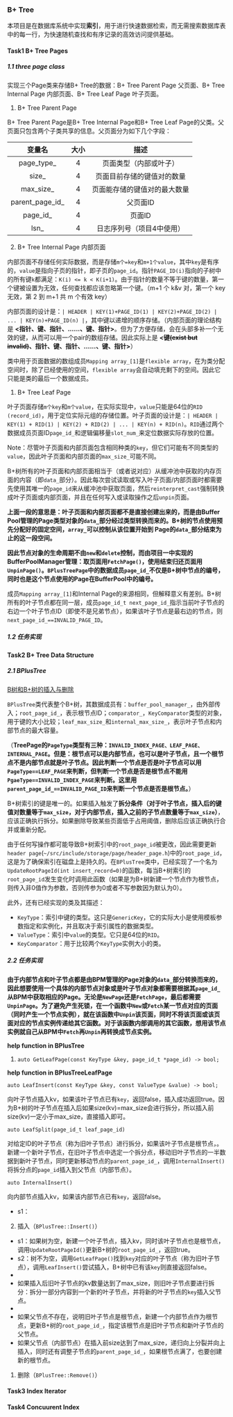 ### B+ Tree

本项目是在数据库系统中实现**索引**，用于进行快速数据检索，而无需搜索数据库表中的每一行，为快速随机查找和有序记录的高效访问提供基础。

#### Task1 B+ Tree Pages

##### 1.1 three page class

实现三个Page类来存储B+ Tree的数据：B+ Tree Parent Page 父页面、B+ Tree Internal Page 内部页面、B+ Tree Leaf Page 叶子页面。

1. B+ Tree Parent Page

B+ Tree Parent Page是B+ Tree Internal Page和B+ Tree Leaf Page的父类。父页面只包含两个子类共享的信息。父页面分为如下几个字段：

|变量名|大小|描述|
|:-:|:-:|:-:|
|page_type_|4|页面类型（内部或叶子）|
|size_|4|页面目前存储的键值对的数量|
|max_size_|4|页面能存储的键值对的最大数量|
|parent_page_id_|4|父页面ID|
|page_id_|4|页面ID|
|lsn_|4|日志序列号（项目4中使用）|

2. B+ Tree Internal Page 内部页面

内部页面不存储任何实际数据，而是存储`m个=key`和`m+1个value`，其中`key`是有序的，`value`是指向子页的指针，即子页的`page_id`。指针`PAGE_ID(i)`指向的子树中的所有键`k`都满足：`K(i) <= k < K(i+1)`。由于指针的数量不等于键的数量，第一个键被设置为无效，任何查找都应该忽略第一个键。（m+1 个 k&v 对，第一个 key 无效，第 2 到 m+1 共 m 个有效 key）

内部页面的设计是：`| HEADER | KEY(1)+PAGE_ID(1) | KEY(2)+PAGE_ID(2) | ... | KEY(n)+PAGE_ID(n) |`，其中键以递增的顺序存储。（内部页面的理论结构是 **<指针、键、指针、......、键、指针>**。但为了方便存储，会在头部多补一个无效的键，从而可以用一个pair的数组存储。因此实际上是 **<~~键(exist but invalid)~~、指针、键、指针、......、键、指针>**）

类中用于页面数据的数组成员`Mapping array_[1]`是`flexible array`，在为类分配空间时，除了已经使用的空间，`flexible array`会自动填充剩下的空间。因此它只能是类的最后一个数据成员。

1. B+ Tree Leaf Page

叶子页面存储`m个key`和`m个value`，在实际实现中，`value`只能是64位的`RID (record_id)`，用于定位实际元组的存储位置。叶子页面的设计是：`| HEADER | KEY(1) + RID(1) | KEY(2) + RID(2) | ... | KEY(n) + RID(n)`。`RID`通过两个数据成员页面ID`page_id_`和逻辑偏移量`slot_num_`来定位数据实际存放的位置。

Note：尽管叶子页面和内部页面包含相同种类的`key`，但它们可能有不同类型的`value`，因此叶子页面和内部页面的`max_size_`可能不同。

B+树所有的叶子页面和内部页面相当于（或者说对应）从缓冲池中获取的内存页面的内容（即`data_`部分）。因此每次尝试读取或写入叶子页面/内部页面时都需要先使用其唯一的`page_id`来从缓冲池中获取页面，然后`reinterpret_cast`强制转换成叶子页面或内部页面，并且在任何写入或读取操作之后`unpin`页面。

**上面一段的意思是：叶子页面和内部页面都不是直接创建出来的，而是由Buffer Pool管理的Page类型对象的`data_`部分经过类型转换而来的。B+树的节点使用预先分配好的固定空间，`array_`可以控制从该位置开始到 Page的`data_`部分结束为止的这一段空间。**

**因此节点对象的生命周期不由`new`和`delete`控制，而由项目一中实现的BufferPoolManager管理：取页面用`FetchPage()`，使用结束归还页面用`UnpinPage()`。`BPlusTreePage`中的数据成员`page_id_`不仅是B+树中节点的编号，同时也是这个节点使用的Page在BufferPool中的编号。**

成员`Mapping array_[1]`和Internal Page的来源相同，但解释意义有差别。B+树所有的叶子节点都在同一层，成员`page_id_t next_page_id_`指示当前叶子节点的右边一个叶子节点ID（即使不是兄弟节点），如果该叶子节点是最右边的节点，则`next_page_id_==INVALID_PAGE_ID`。

##### 1.2 任务实现

#### Task2 B+ Tree Data Structure

##### 2.1 BPlusTree

[B树和B+树的插入与删除](https://www.cnblogs.com/nullzx/p/8729425.html)

`BPlusTree`类代表整个B+树，其数据成员有：`buffer_pool_manager_`，由外部传入；`root_page_id_`，表示根节点ID；`comparator_`，`KeyComparator`类型的对象，用于键的大小比较；`leaf_max_size_`和`internal_max_size_`，表示叶子节点和内部节点的最大容量。

（**TreePage的`PageType`类型有三种：`INVALID_INDEX_PAGE、LEAF_PAGE、INTERNAL_PAGE`。但是：根节点可以是内部节点，也可以是叶子节点，且一个根节点不是内部节点就是叶子节点。因此判断一个节点是否是叶子节点可以用`PageType==LEAF_PAGE`来判断，但判断一个节点是否是根节点不能用`PgaeType==INVALID_INDEX_PAGE`来判断。这里用`parent_page_id_==INVALID_PAGE_ID`来判断一个节点是否是根节点。**）

B+树索引的键是唯一的。如果插入触发了**拆分条件（对于叶子节点，插入后的键值对数量等于`max_size`，对于内部节点，插入之前的子节点数量等于`max_size`）**，应该正确执行拆分。如果删除导致某些页面低于占用阈值，删除后应该正确执行合并或重新分配。

由于任何写操作都可能导致B+树索引中的`root_page_id`被更改，因此需要更新`header page`(`~/src/include/storage/page/header_page.h`)中的`root_page_id`，这是为了确保索引在磁盘上是持久的。在`BPlusTree`类中，已经实现了一个名为`UpdateRootPageId(int insert_record=0)`的函数，每当B+树索引的`root_page_id`发生变化时调用此函数（如果是为B+树新建一个节点作为根节点，则传入非0值作为参数，否则传参为0或者不写参数因为默认为0）。

此外，还有已经实现的类及其描述：

* `KeyType`：索引中键的类型。这只是`GenericKey`，它的实际大小是使用模板参数指定和实例化，并且取决于索引属性的数据类型。
* `ValueType`：索引中`value`的类型。它只是64位的`RID`。
* `KeyComparator`：用于比较两个`KeyType`实例大小的类。

##### 2.2 任务实现

**由于内部节点和叶子节点都是由BPM管理的Page对象的`data_`部分转换而来的，因此想要使用一个具体的内部节点对象或是叶子节点对象都需要根据其`page_id_`从BPM中获取相应的Page。无论是`NewPage`还是`FetchPage`，最后都需要`UnpinPage`。为了避免产生死锁，在一个函数中`New`或`Fetch`某一节点对应的页面（同时产生一个节点实例），就在该函数中`Unpin`该页面，同时不将该页面或该页面对应的节点实例传递给其它函数。对于该函数内部调用的其它函数，想用该节点实例就自己从BPM中`Fetch`再`Unpin`再转换成节点实例。**

**help function in BPlusTree**

1. `auto GetLeafPage(const KeyType &key, page_id_t *page_id) -> bool;`

**help function in BPlusTreeLeafPage**

`auto LeafInsert(const KeyType &key, const ValueType &value) -> bool;`

向叶子节点插入kv，如果该叶子节点已有`key`，返回false，插入成功返回true。因为B+树的叶子节点在插入后如果size(kv)=max_size会进行拆分，所以插入前size(kv)一定小于max_size，直接插入即可。

`auto LeafSplit(page_id_t leaf_page_id)`

对给定ID的叶子节点（称为旧叶子节点）进行拆分，如果该叶子节点是根节点，。新建一个新叶子节点，在旧叶子节点中选定一个拆分点，移动旧叶子节点的一半数据到新叶子节点，同时更新移动节点的`parent_page_id_`，调用`InternalInsert()`将拆分点的`page_id`插入到父节点（内部节点）。

`auto InternalInsert()`

向内部节点插入kv，如果该内部节点已有`key`，返回false。

* s1：

2. 插入（`BPlusTree::Insert()`）

* s1：如果树为空，新建一个叶子节点，插入kv，同时该叶子节点也是根节点，调用`UpdateRootPageId()`更新B+树的`root_page_id_`，返回true。
* s2：树不为空，调用`GetLeafPage()`找到`key`对应的叶子节点（称为旧叶子节点），调用`LeafInsert()`尝试插入，B+树中已有该`key`则直接返回false。
* 
* 如果插入后旧叶子节点的kv数量达到了max_size，则旧叶子节点要进行拆分：拆分一部分内容到一个新的叶子节点，并将新的叶子节点的`key`插入父节点。
* 
* 如果父节点不存在，说明旧叶子节点是根节点，新建一个内部节点作为根节点，更新B+树的`root_page_id_`，指定该根节点是旧叶子节点和新叶子节点的父节点。
* 如果父节点（内部节点）在插入前size达到了max_size，递归向上分裂并向上插入，同时还有调整子节点的`parent_page_id_`，如果根节点满了，也要创建新的根节点。

1. 删除（`BPlusTree::Remove()`）

#### Task3 Index Iterator

#### Task4 Concuurent Index
